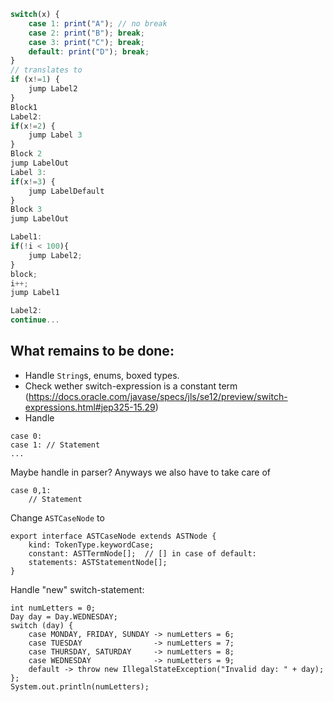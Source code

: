 ```javascript
switch(x) {
    case 1: print("A"); // no break
    case 2: print("B"); break;
    case 3: print("C"); break;
    default: print("D"); break;
}
// translates to
if (x!=1) {
    jump Label2
}
Block1
Label2:
if(x!=2) {
    jump Label 3
}
Block 2
jump LabelOut
Label 3:
if(x!=3) {
    jump LabelDefault
}
Block 3
jump LabelOut

Label1:
if(!i < 100){
    jump Label2;
}
block;
i++;
jump Label1

Label2:
continue...


```


## What remains to be done:

- Handle `String`s, enums, boxed types.
- Check wether switch-expression is a constant term (https://docs.oracle.com/javase/specs/jls/se12/preview/switch-expressions.html#jep325-15.29)
- Handle 
```
case 0:
case 1: // Statement
...
```

Maybe handle in parser? Anyways we also have to take care of
```
case 0,1:
    // Statement
```
Change `ASTCaseNode` to 
```
export interface ASTCaseNode extends ASTNode {
    kind: TokenType.keywordCase;
    constant: ASTTermNode[];  // [] in case of default:
    statements: ASTStatementNode[];
}
```

Handle "new" switch-statement:

```
int numLetters = 0;
Day day = Day.WEDNESDAY;
switch (day) {
    case MONDAY, FRIDAY, SUNDAY -> numLetters = 6;
    case TUESDAY                -> numLetters = 7;
    case THURSDAY, SATURDAY     -> numLetters = 8;
    case WEDNESDAY              -> numLetters = 9;
    default -> throw new IllegalStateException("Invalid day: " + day);
};
System.out.println(numLetters);
```